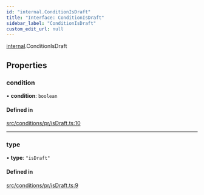 ```yaml
---
id: "internal.ConditionIsDraft"
title: "Interface: ConditionIsDraft"
sidebar_label: "ConditionIsDraft"
custom_edit_url: null
---
```


[internal](../modules/internal.md).ConditionIsDraft

## Properties

### condition

• **condition**: `boolean`

#### Defined in

[src/conditions/pr/isDraft.ts:10](https://github.com/Resnovas/smartcloud/blob/b9e22a9/src/conditions/pr/isDraft.ts#L10)

___

### type

• **type**: ``"isDraft"``

#### Defined in

[src/conditions/pr/isDraft.ts:9](https://github.com/Resnovas/smartcloud/blob/b9e22a9/src/conditions/pr/isDraft.ts#L9)
